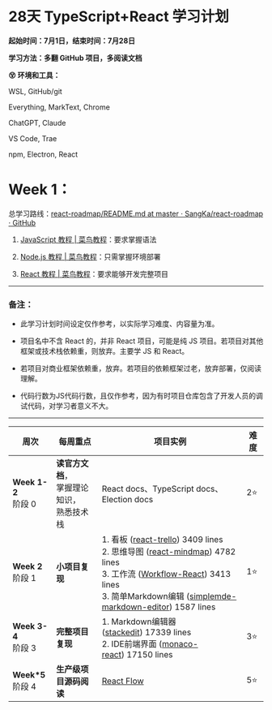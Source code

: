 # 28天 TypeScript+React 学习计划

**起始时间：7月1日，结束时间：7月28日**

**学习方法：多翻 GitHub 项目，多阅读文档**

**😵 环境和工具：**

WSL, GitHub/git

Everything, MarkText, Chrome

ChatGPT, Claude

VS Code, Trae

npm, Electron, React

# Week 1：

总学习路线：[react-roadmap/README.md at master · SangKa/react-roadmap · GitHub](https://github.com/SangKa/react-roadmap/blob/master/README.md)

1. [JavaScript 教程 | 菜鸟教程](https://www.runoob.com/js/js-tutorial.html)：要求掌握语法
  
2. [Node.js 教程 | 菜鸟教程](https://www.runoob.com/nodejs/nodejs-tutorial.html)：只需掌握环境部署
  
3. [React 教程 | 菜鸟教程](https://www.runoob.com/react/react-tutorial.html)：要求能够开发完整项目
  

---

### 备注：

- 此学习计划时间设定仅作参考，以实际学习难度、内容量为准。
  
- 项目名中不含 React 的，并非 React 项目，可能是纯 JS 项目。若项目对其他框架或技术栈依赖重，则放弃。主要学 JS 和 React。
  
- 若项目对商业框架依赖重，放弃。若项目的依赖框架过老，放弃部署，仅阅读理解。
  
- 代码行数为JS代码行数，且仅作参考，因为有时项目仓库包含了开发人员的调试代码，对学习者意义不大。
  

---

| 周次  | 每周重点 | 项目实例 | 难度  |
| --- | --- | --- | --- |
| **Week 1-2**<br>阶段 0 | **读官方文档**，<br/>掌握理论知识，<br/>熟悉技术栈<br> | React docs、TypeScript docs、Election docs | 2⭐  |
| **Week 2**<br>阶段 1 | **小项目复现** | 1. 看板 ([react-trello](https://github.com/rcdexta/react-trello)) 3409 lines<br/>2. 思维导图 ([react-mindmap](https://github.com/learn-anything/react-mindmap)) 4782 lines<br/>3. 工作流 ([Workflow-React](https://github.com/StavinLi/Workflow-React)) 3413 lines<br/>3. 简单Markdown编辑 ([simplemde-markdown-editor](https://github.com/sparksuite/simplemde-markdown-editor)) 1587 lines<br/> | 1⭐  |
| **Week 3-4**<br>阶段 3 | **完整项目复现** | 1. Markdown编辑器 ([stackedit](https://github.com/benweet/stackedit)) 17339 lines<br/>2. IDE前端界面 ([monaco-react](https://github.com/suren-atoyan/monaco-react)) 17150 lines<br/> | 3⭐  |
| **Week*5**<br>阶段 4 | **生产级项目源码阅读** | [React Flow](https://github.com/FlowiseAI/Flowise) | 5⭐  |
